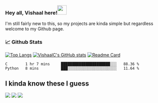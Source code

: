 ### Hey all, Vishaal here!<img src="https://raw.githubusercontent.com/MartinHeinz/MartinHeinz/master/wave.gif" width="30px">

I'm still fairly new to this, so my projects are kinda simple but regardless welcome to my Github page.

### &#128200; Github Stats

[![Top Langs](https://github-readme-stats.vercel.app/api/top-langs/?username=VishaalC&hide=Tcl&layout=compact&theme=bear)](https://github.com/VishaalC/github-readme-stats)
[![VishaalC's GitHub stats](https://github-readme-stats.vercel.app/api?username=VishaalC&theme=bear&show_icons=true)](https://github.com/VishaalC/github-readme-stats)
[![Readme Card](https://github-readme-stats.vercel.app/api/pin/?username=VishaalC&repo=password-generator&theme=bear)](https://github.com/VishaalC/password-generator)
<!--START_SECTION:waka-->
```text
C        1 hr 7 mins     ██████████████████████░░░   88.36 % 
Python   8 mins          ███░░░░░░░░░░░░░░░░░░░░░░   11.64 % 
```
<!--END_SECTION:waka-->

## I kinda know these I guess
![](https://img.shields.io/badge/Code-Python-informational?style=for-the-badge&logo=appveyor&logo=<python>&logoColor=#3776AB&color=2bbc8a)
![](https://img.shields.io/badge/Code-C-informational?style=for-the-badge&logo=appveyor&logo=<C>&logoColor=#3776AB&color=2bbc8a)
![](https://img.shields.io/badge/Code-C++-informational?style=for-the-badge&logo=appveyor&logo=C++>&logoColor=#3776AB&color=2bbc8a)




